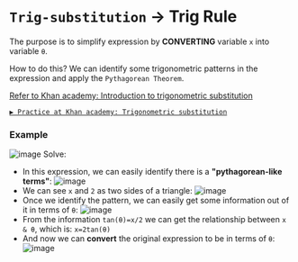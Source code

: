 # `Trig-substitution` → Trig Rule

The purpose is to simplify expression by **CONVERTING** variable `x` into variable `θ`.

How to do this?
We can identify some trigonometric patterns in the expression and apply the `Pythagorean Theorem`.

[Refer to Khan academy: Introduction to trigonometric substitution](https://www.khanacademy.org/math/integral-calculus/ic-integration/modal/v/introduction-to-trigonometric-substitution)

[`▶ Practice at Khan academy: Trigonometric substitution`](https://www.khanacademy.org/math/integral-calculus/ic-integration/modal/e/integration-using-trigonometric-substitution)



### Example
![image](https://user-images.githubusercontent.com/14041622/46216444-2b99fc00-c372-11e8-8df3-72c063ede344.png)
Solve:
- In this expression, we can easily identify there is a **"pythagorean-like terms"**: 
![image](https://user-images.githubusercontent.com/14041622/46218431-23908b00-c377-11e8-8fd8-5abcfd8473ca.png)
- We can see `x` and `2` as two sides of a triangle:
![image](https://user-images.githubusercontent.com/14041622/46218458-3c993c00-c377-11e8-9815-42d5c01b1e6b.png)
- Once we identify the pattern, we can easily get some information out of it in terms of `θ`:
![image](https://user-images.githubusercontent.com/14041622/46218745-ff817980-c377-11e8-9cce-e2827ad4d2bb.png)
- From the information `tan(θ)=x/2` we can get the relationship between `x & θ`, which is: `x=2tan(θ)`
- And now we can **convert** the original expression to be in terms of `θ`:
![image](https://user-images.githubusercontent.com/14041622/46219137-212f3080-c379-11e8-99b2-e46cbfbcceed.png)
